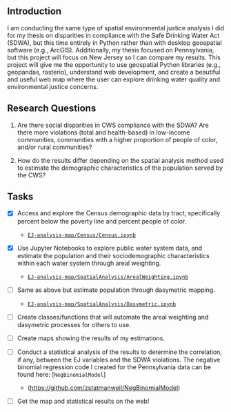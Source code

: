 ## Introduction

I am conducting the same type of spatial environmental justice analysis I did for my thesis on disparities in compliance with the Safe Drinking Water Act (SDWA), but this time entirely in Python rather than with desktop geospatial software (e.g., ArcGIS). Additionally, my thesis focused on Pennsylvania, but this project will focus on New Jersey so I can compare my results.  This project will give me the opportunity to use geospatial Python libraries (e.g., geopandas, rasterio), understand web development, and create a beautiful and useful web map where the user can explore drinking water quality and environmental justice concerns.

## Research Questions

1) Are there social disparities in CWS compliance with the SDWA? Are there more violations (total and health-based) in low-income communities, communities with a higher proportion of people of color, and/or rural communities?

2) How do the results differ depending on the spatial analysis method used to estimate the demographic characteristics of the population served by the CWS? 

## Tasks

- [x] Access and explore the Census demographic data by tract, specifically percent below the poverty line and percent people of color. 
  - [`EJ-analysis-map/Census/Census.ipynb`](https://github.com/zstatmanweil/EJ-analysis-map/tree/master/Census)
- [x] Use Jupyter Notebooks to explore public water system data, and estimate the population and their sociodemographic characteristics within each water system through areal weighting. 
  - [`EJ-analysis-map/SpatialAnalysis/ArealWeighting.ipynb`](https://github.com/zstatmanweil/EJ-analysis-map/blob/master/SpatialAnalysis/ArealWeighting.ipynb)
- [ ] Same as above but estimate population through dasymetric mapping. 
  - [`EJ-analysis-map/SpatialAnalysis/Dasymetric.ipynb`](https://github.com/zstatmanweil/EJ-analysis-map/blob/master/SpatialAnalysis/Dasymetric.ipynb)
- [ ] Create classes/functions that will automate the areal weighting and dasymetric processes for others to use.
- [ ] Create maps showing the results of my estimations.
- [ ] Conduct a statistical analysis of the results to determine the correlation, if any, between the EJ variables and the SDWA violations. The negative binomial regression code I created for the Pennsylvania data can be found here: [`NegBinomialModel`]
  - (https://github.com/zstatmanweil/NegBinomialModel) 
- [ ] Get the map  and statistical results on the web!






